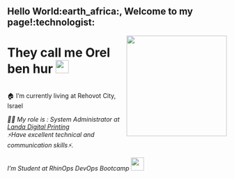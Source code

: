 

<h2>Hello World:earth_africa:, Welcome to my page!:technologist:</h2>

<img align='right' src="https://media.giphy.com/media/M9gbBd9nbDrOTu1Mqx/giphy.gif" width="230">

<h1 align="left">They call me Orel ben hur <img src="https://raw.githubusercontent.com/MartinHeinz/MartinHeinz/master/wave.gif" width="30px"></h1> <br/>
🏠 I’m currently living at Rehovot City, Israel <br/>
<p><em>👨‍💻 My role is : System Administrator at <a href="https://www.landanano.com/about-us/company">Landa Digital Printing</a><br/>
⚡Have excellent technical and communication skills⚡.<br/> 
</p>I’m Student at RhinOps DevOps Bootcamp <a href="https://www.thoughtworks.com"></a><img src="https://media.giphy.com/media/WUlplcMpOCEmTGBtBW/giphy.gif" width="30"> 



